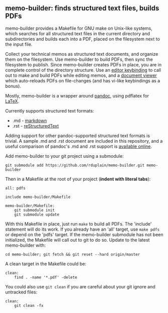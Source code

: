 ## memo-builder: finds structured text files, builds PDFs

memo-builder provides a Makefile for GNU make on Unix-like systems, which
searches for all structured text files in the current directory and
subdirectories and builds each into a PDF, placed on the filesystem next to the
input file.

Collect your technical memos as structured text documents, and organize them on
the filesystem. Use memo-builder to build PDFs, then sync the filesystem to
publish. Since memo-builder creates PDFs in place, you are in complete control
of the directory structure. Use an [editor keybinding][emacs_integration] to
call out to make and build PDFs while editing memos, and a
[document viewer][evince] which auto-reloads PDFs on file-changes (and has
vi-like keybindings as a bonus).

Mostly, memo-builder is a wrapper around
[pandoc](http://johnmacfarlane.net/pandoc/),
using pdflatex for [LaTeX](http://www.latex-project.org/).

Currently supports structured text formats:

 * .md - [markdown](http://johnmacfarlane.net/pandoc/README.html#pandocs-markdown)
 * .rst - [reStructuredText](http://docutils.sourceforge.net/docs/ref/rst/introduction.html)

Adding support for other pandoc-supported structured text formats is trivial. A
sample .md and .rst document are included in this repository, and a useful
comparison of pandoc's .md and .rst support is
[available online](http://www.unexpected-vortices.com/doc-notes/markdown-and-rest-compared.html).

Add memo-builder to your git project using a submodule:

    git submodule add https://github.com/rduplain/memo-builder.git memo-builder

Then in a Makefile at the root of your project (**indent with literal tabs**):

    all: pdfs

    include memo-builder/Makefile

    memo-builder/Makefile:
    	git submodule init
    	git submodule update

With this Makefile in place, just run `make` to build all PDFs. The 'include'
statement will do its work. If you already have an 'all' target, use `make
pdfs` or depend on the 'pdfs' target. If the memo-builder submodule has not
been initialized, the Makefile will call out to git to do so. Update to the
latest memo-builder with:

    cd memo-builder; git fetch && git reset --hard origin/master

A clean target in the Makefile could be:

    clean:
    	find . -name '*.pdf' -delete

You could also use `git clean` if you are careful about your git ignore and
untracked files:

    clean:
    	git clean -fx

[emacs_integration]: https://github.com/rduplain/home/blob/610e9361922266d86431f2a29971d93ac0a1d2cd/.emacs#L316
[evince]: http://projects.gnome.org/evince/
